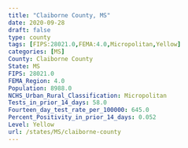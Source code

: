 ```yaml
---
title: "Claiborne County, MS"
date: 2020-09-28
draft: false
type: county
tags: [FIPS:28021.0,FEMA:4.0,Micropolitan,Yellow]
categories: [MS]
County: Claiborne County
State: MS
FIPS: 28021.0
FEMA_Region: 4.0
Population: 8988.0
NCHS_Urban_Rural_Classification: Micropolitan
Tests_in_prior_14_days: 58.0
Fourteen_day_test_rate_per_100000: 645.0
Percent_Positivity_in_prior_14_days: 0.052
Level: Yellow
url: /states/MS/claiborne-county
---
```



